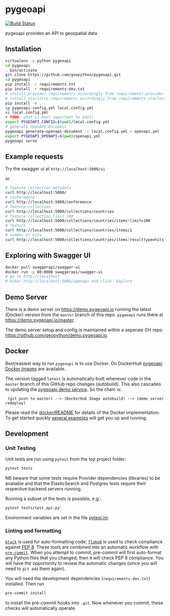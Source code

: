 # pygeoapi

[![Build Status](https://travis-ci.org/geopython/pygeoapi.png)](https://travis-ci.org/geopython/pygeoapi)

pygeoapi provides an API to geospatial data

## Installation

```bash
virtualenv -p python pygeoapi
cd pygeoapi
. bin/activate
git clone https://github.com/geopython/pygeoapi.git
cd pygeoapi
pip install -r requirements.txt
pip install -r requirements-dev.txt
# install provider requirements accordingly from requirements-provider.txt
# install starlette requirements accordingly from requirements-starlette.txt
pip install -e .
cp pygeoapi-config.yml local.config.yml
vi local.config.yml
# TODO: what is most important to edit?
export PYGEOAPI_CONFIG=$(pwd)/local.config.yml
# generate OpenAPI Document
pygeoapi generate-openapi-document -c local.config.yml > openapi.yml
export PYGEOAPI_OPENAPI=$(pwd)/openapi.yml
pygeoapi serve
```

## Example requests

Try the swagger ui at `http://localhost:5000/ui`

or

```bash
# feature collection metadata
curl http://localhost:5000/
# conformance
curl http://localhost:5000/conformance
# feature collection
curl http://localhost:5000/collections/countries
# feature collection limit 100
curl http://localhost:5000/collections/countries/items?limit=100
# feature
curl http://localhost:5000/collections/countries/items/1
# number of hits
curl http://localhost:5000/collections/countries/items?resulttype=hits

```

## Exploring with Swagger UI

```bash
docker pull swaggerapi/swagger-ui
docker run -p 80:8080 swaggerapi/swagger-ui
# go to http://localhost
# enter http://localhost:5000/openapi and click 'Explore'
```

## Demo Server

There is a demo server on https://demo.pygeoapi.io running the latest (Docker) version
from the `master` branch of this repo. `pygeoapi` runs there at https://demo.pygeoapi.io/master.

The demo server setup and config is maintained within a seperate GH repo:
https://github.com/geopython/demo.pygeoapi.io.

## Docker

Best/easiest way to run `pygeoapi` is to use Docker.
On DockerHub [pygeoapi Docker Images](https://hub.docker.com/r/geopython/pygeoapi)
are available.

The version tagged `latest` is automatically built whenever code
in the `master` branch of this GitHub repo changes (autobuild).
This also cascades to updating the [pygeoapi demo service](https://demo.pygeoapi.io/master).
So the chain is:

```
 (git push to master) --> (DockerHub Image autobuild) --> (demo server redeploy)

```

Please read the [docker/README](https://github.com/geopython/pygeoapi/blob/master/docker/README.md) for
details of the Docker implementation. To get started quickly
[several examples](https://github.com/geopython/pygeoapi/blob/master/docker/examples) will get you up and running.

## Development

### Unit Testing

Unit tests are run using `pytest` from the top project folder:

```sh
pytest tests
```

NB beware that some tests require Provider dependencies (libraries) to be available
and that the ElasticSearch and Postgres tests require their respective
backend servers running.

Running a subset of the tests is possible, e.g.:

```sh
pytest tests/test_api.py`
```

Environment variables are set in the file [pytest.ini](pytest.ini).

### Linting and formatting

[`black`](https://github.com/psf/black) is used for auto-formatting code; [`flake8`](https://pypi.org/project/flake8/) is used to check compliance against [PEP 8](https://www.python.org/dev/peps/pep-0008/). These tools are combined into an automatic workflow with [`pre-commit`](https://pre-commit.com/). When you attempt to commit, pre-commit will first auto-format any Python files that you changed; then it will check PEP 8 compliance. You will have the opportunity to review the automatic changes (since you will need to `git add` them again).

You will need the development dependencies (`requirements-dev.txt`) installed. Then run
```sh
pre-commit install
```
to install the pre-commit hooks into `.git`. Now whenever you commit, these checks will automatically operate.
